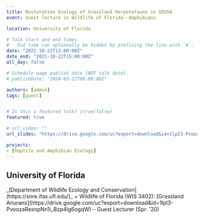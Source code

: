 ```yaml
---
title: Restoration Ecology of Grassland Herpetofauna in SEUSA
event: Guest lecture in Wildlife of Florida--Amphibians

location: University of Florida

# Talk start and end times.
#   End time can optionally be hidden by prefixing the line with `#`.
date: "2021-10-22T13:00:00Z"
date_end: "2021-10-22T15:00:00Z"
all_day: false

# Schedule page publish date (NOT talk date).
# publishDate: "2020-03-22T00:00:00Z"

authors: [admin]
tags: [guest]


# Is this a featured talk? (true/false)
featured: true

# url_video: ""
url_slides: "https://drive.google.com/uc?export=download&id=1lpI3-PvoozaRexnpNn1i_Bzp4lg6ogqW"

projects:
- [Reptile and Amphibian Ecology]
---
```


<h2>University of Florida</h2>
_[Department of Wildlife Ecology and Conservation](https://snre.ifas.ufl.edu/)_
+ Wildlife of Florida (WIS 3402): [Grassland Anurans](https://drive.google.com/uc?export=download&id=1lpI3-PvoozaRexnpNn1i_Bzp4lg6ogqW) – Guest Lecturer (Spr. '20)
